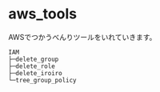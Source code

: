 # aws_tools
AWSでつかうべんりツールをいれていきます。  

```
IAM
├─delete_group
├─delete_role
├─delete_iroiro
└─tree_group_policy
```
